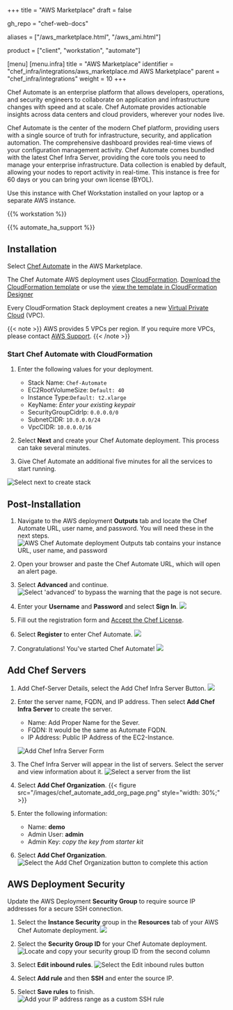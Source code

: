 +++
title = "AWS Marketplace"
draft = false

gh_repo = "chef-web-docs"

aliases = ["/aws_marketplace.html", "/aws_ami.html"]

product = ["client", "workstation", "automate"]

[menu]
  [menu.infra]
    title = "AWS Marketplace"
    identifier = "chef_infra/integrations/aws_marketplace.md AWS Marketplace"
    parent = "chef_infra/integrations"
    weight = 10
+++

Chef Automate is an enterprise platform that allows developers, operations, and security engineers to collaborate on application and infrastructure changes with speed and at scale. Chef Automate provides actionable insights across data centers and cloud providers, wherever your nodes live.

Chef Automate is the center of the modern Chef platform, providing users with a single source of truth for infrastructure, security, and application automation. The comprehensive dashboard provides real-time views of your configuration management activity. Chef Automate comes bundled with the latest Chef Infra Server, providing the core tools you need to manage your enterprise infrastructure. Data collection is enabled by default, allowing your nodes to report activity in real-time. This instance is free for 60 days or you can bring your own license (BYOL).

Use this instance with Chef Workstation installed on your laptop or a separate AWS instance.

{{% workstation %}}

{{% automate_ha_support %}}

## Installation

Select [Chef Automate](https://aws.amazon.com/marketplace/pp/prodview-r26bs6uknftps?ref_=srh_res_product_title) in the AWS Marketplace.

The Chef Automate AWS deployment uses [CloudFormation](https://aws.amazon.com/cloudformation/). [Download the CloudFormation template](https://aws-ami-chef-automate-v2.s3.amazonaws.com/cloudformation_template.yaml) or use the [view the template in CloudFormation Designer](https://console.aws.amazon.com/cloudformation/designer/home?templateURL=https://s3.amazonaws.com/awsmp-fulfillment-cf-templates-prod/658820ac-955d-4f73-bbcd-ab19b598d852/ec282ef4e8434b46a9df737571e1e0ac.template)

Every CloudFormation Stack deployment creates a new [Virtual Private Cloud](https://docs.aws.amazon.com/vpc/latest/userguide/what-is-amazon-vpc.html) (VPC).

{{< note >}}
AWS provides 5 VPCs per region. If you require more VPCs, please contact [AWS Support](https://aws.amazon.com/contact-us/).
{{< /note >}}

### Start Chef Automate with CloudFormation

1. Enter the following values for your deployment.

     - Stack Name: `Chef-Automate`
     - EC2RootVolumeSize: `Default: 40`
     - Instance Type:`Default: t2.xlarge`
     - KeyName: _Enter your existing keypair_
     - SecurityGroupCidrIp: `0.0.0.0/0`
     - SubnetCIDR: `10.0.0.0/24`
     - VpcCIDR: `10.0.0.0/16`

1. Select **Next** and create your Chef Automate deployment. This process can take several minutes.

1. Give Chef Automate an additional five minutes for all the services to start running.

![Select next to create stack](/images/StackDetails.png "Stack Details")

## Post-Installation

1. Navigate to the AWS deployment **Outputs** tab and locate the Chef Automate URL, user name, and password. You will need these in the next steps.
![AWS Chef Automate deployment **Outputs** tab contains your instance URL, user name, and password ](/images/OutputPage.png "Output")

1. Open your browser and paste the Chef Automate URL, which will open an alert page.

1. Select **Advanced** and continue.
![Select 'advanced' to bypass the warning that the page is not secure](/images/NotSecurePage.png "Not Secure Page").

1. Enter your **Username** and **Password** and select **Sign In**.
![ ](/images/chef_automate_login.png "Automate")

1. Fill out the registration form and [Accept the Chef License](https://docs.chef.io/chef_license_accept/).

1. Select **Register** to enter Chef Automate.
![ ](/images/WelcomePage.png "Welcome Page")

1. Congratulations! You've started Chef Automate!
![ ](/images/DashboardsPage.png "Dashboards Page")

## Add Chef Servers

1. Add Chef-Server Details, select the Add Chef Infra Server Button.
![ ](/images/chef_automate_add_server.png "Add Chef Server")

1. Enter the server name, FQDN, and IP address. Then select **Add Chef Infra Server** to create the server.

    - Name: Add Proper Name for the Sever.
    - FQDN: It would be the same as Automate FQDN.
    - IP Address: Public IP Address of the EC2-Instance.

    ![Add Chef Infra Server Form](/images/automate/add-chef-server-popup-menu.png)

1. The Chef Infra Server will appear in the list of servers. Select the server and view information about it.
![Select a server from the list](/images/chef_automate_single_server.png "Single Server View")

1. Select **Add Chef Organization**.
{{< figure src="/images/chef_automate_add_org_page.png" style="width: 30%;" >}}

1. Enter the following information:

    - Name: **demo**
    - Admin User: **admin**
    - Admin Key: _copy the key from starter kit_

1. Select **Add Chef Organization**.
![Select the Add Chef Organization button to complete this action](/images/OrgPageDetails.png")

## AWS Deployment Security

Update the AWS Deployment **Security Group** to require source IP addresses for a secure SSH connection.

1. Select the **Instance Security** group in the **Resources** tab of your AWS Chef Automate deployment.
![ ](/images/aws_resources.png "Resources Page")

1. Select the **Security Group ID** for your Chef Automate deployment.
![Locate and copy your security group ID from the second column](/images/aws_security_group.png "Security Group")

1. Select **Edit inbound rules**.
![Select the Edit inbound rules button](/images/aws_inbound_rules_edit.png "Edit Inbound Rules")

1. Select **Add rule** and then **SSH** and enter the source IP.

1. Select **Save rules** to finish.
![Add your IP address range as a custom SSH rule](/images/aws_inbound_rule.png "Add Rule")
